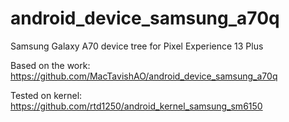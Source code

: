 # android_device_samsung_a70q
Samsung Galaxy A70 device tree for Pixel Experience 13 Plus

Based on the work: https://github.com/MacTavishAO/android_device_samsung_a70q

Tested on kernel: https://github.com/rtd1250/android_kernel_samsung_sm6150
